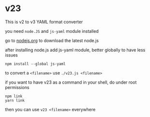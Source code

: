 # v23

This is v2 to v3 YAML format converter

you need ``node.JS`` and ``js-yaml`` module installed

go to [nodejs.org](https://nodejs.org/en) to download the latest node.js

after installing node.js add js-yaml module, better globally to have less issues
```
npm install --global js-yaml

```

to convert a `<filename>` use ``./v23.js <filename>``

if you want to have v23 as a command in your shell, do under root permissions
```
npm link
yarn link

```
then you can use ``v23 <filename>`` everywhere

